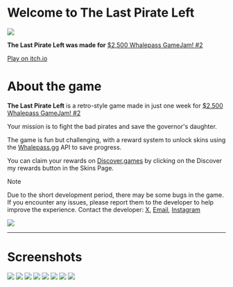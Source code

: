 # Welcome to The Last Pirate Left
![](https://img.itch.zone/aW1nLzE4ODg4ODc2LmpwZw==/315x250%23c/y7y0Cf.jpg)


**The Last Pirate Left was made for** [$2,500 Whalepass GameJam! #2](https://itch.io/jam/2500-whalepass-gamejam-2)

[Play on itch.io](https://khalilakm.itch.io/the-last-pirate-left)

# About the game

**The Last Pirate Left** is a retro-style game made in just one week for [$2,500 Whalepass GameJam! #2](https://itch.io/jam/2500-whalepass-gamejam-2)

Your mission is to fight the bad pirates and save the governor's  daughter.

The game is fun but challenging, with a reward system to unlock skins using the [Whalepass.gg](https://www.whalepass.gg/) API to save progress. 

You can claim your rewards on [Discover.games](https://www.discover.games/) by clicking on the Discover my rewards button in the Skins Page.

> [!Note]
> Due to the short development period, there may be some bugs in the game. If you encounter any issues, please report them to the developer to help improve the experience.
> Contact the developer: [X](https://www.x.com/KhalilHammouda1), [Email](mailto:hammoudakhalil5585@gmail.com), [Instagram](https://www.instagram.com/khalilhammouda)

![](https://img.itch.zone/aW1nLzE4ODkxODg3LnBuZw==/original/IHtQxI.png)

----
# Screenshots

![](https://img.itch.zone/aW1hZ2UvMzE2MjkzMS8xODg5MTgwOS5wbmc=/original/Hp4bt8.png)
![](https://img.itch.zone/aW1hZ2UvMzE2MjkzMS8xODg5MTc2MC5wbmc=/original/esd7Gq.png)
![](https://img.itch.zone/aW1hZ2UvMzE2MjkzMS8xODg5MTc1OS5wbmc=/original/Yw3G3z.png)
![](https://img.itch.zone/aW1hZ2UvMzE2MjkzMS8xODg5MTc2My5wbmc=/original/pehxCM.png)
![](https://img.itch.zone/aW1hZ2UvMzE2MjkzMS8xODg5MTgwOC5wbmc=/original/X8mcQA.png)
![](https://img.itch.zone/aW1hZ2UvMzE2MjkzMS8xODg5MTc2MS5wbmc=/original/N01STT.png)
![](https://img.itch.zone/aW1hZ2UvMzE2MjkzMS8xODg5MTc1OC5wbmc=/original/77Dlel.png)
![](https://img.itch.zone/aW1hZ2UvMzE2MjkzMS8xODg5MTc2Mi5wbmc=/original/4wxmLC.png)
